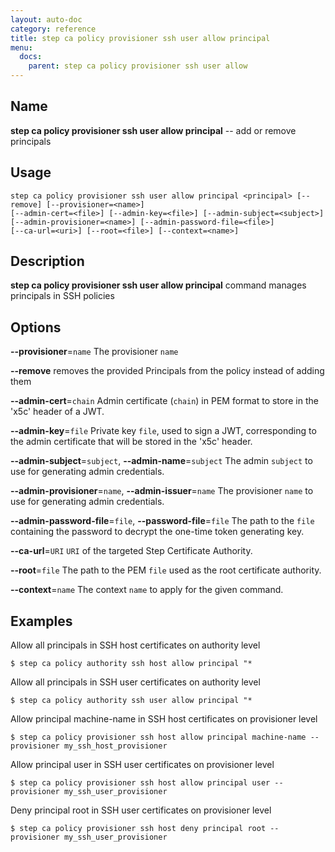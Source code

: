 ```yaml
---
layout: auto-doc
category: reference
title: step ca policy provisioner ssh user allow principal
menu:
  docs:
    parent: step ca policy provisioner ssh user allow
---
```


## Name
**step ca policy provisioner ssh user allow principal** -- add or remove principals

## Usage

```raw
step ca policy provisioner ssh user allow principal <principal> [--remove] [--provisioner=<name>]
[--admin-cert=<file>] [--admin-key=<file>] [--admin-subject=<subject>]
[--admin-provisioner=<name>] [--admin-password-file=<file>]
[--ca-url=<uri>] [--root=<file>] [--context=<name>]
```

## Description

**step ca policy provisioner ssh user allow principal** command manages principals in SSH policies

## Options


**--provisioner**=`name`
The provisioner `name`

**--remove**
removes the provided Principals from the policy instead of adding them

**--admin-cert**=`chain`
Admin certificate (`chain`) in PEM format to store in the 'x5c' header of a JWT.

**--admin-key**=`file`
Private key `file`, used to sign a JWT, corresponding to the admin certificate that will
be stored in the 'x5c' header.

**--admin-subject**=`subject`, **--admin-name**=`subject`
The admin `subject` to use for generating admin credentials.

**--admin-provisioner**=`name`, **--admin-issuer**=`name`
The provisioner `name` to use for generating admin credentials.

**--admin-password-file**=`file`, **--password-file**=`file`
The path to the `file` containing the password to decrypt the one-time token
generating key.

**--ca-url**=`URI`
`URI` of the targeted Step Certificate Authority.

**--root**=`file`
The path to the PEM `file` used as the root certificate authority.

**--context**=`name`
The context `name` to apply for the given command.

## Examples

Allow all principals in SSH host certificates on authority level
```shell
$ step ca policy authority ssh host allow principal "*
```

Allow all principals in SSH user certificates on authority level
```shell
$ step ca policy authority ssh user allow principal "*
```

Allow principal machine-name in SSH host certificates on provisioner level
```shell
$ step ca policy provisioner ssh host allow principal machine-name --provisioner my_ssh_host_provisioner
```

Allow principal user in SSH user certificates on provisioner level
```shell
$ step ca policy provisioner ssh host allow principal user --provisioner my_ssh_user_provisioner
```

Deny principal root in SSH user certificates on provisioner level
```shell
$ step ca policy provisioner ssh host deny principal root --provisioner my_ssh_user_provisioner
```


